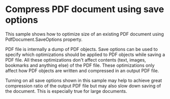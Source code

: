 # Compress PDF document using save options
This sample shows how to optimize size of an existing PDF document using PdfDocument.SaveOptions property.

PDF file is internally a dump of PDF objects. Save options can be used to specify which optimizations should be applied to PDF objects while saving a PDF file. All these optimizations don't affect contents (text, images, bookmarks and anything else) of the PDF file. These optimizations only affect how PDF objects are written and compressed in an output PDF file.

Turning on all save options shown in this sample may help to achieve great compression ratio of the output PDF file but may also slow down saving of the document. This is especially true for large documents.